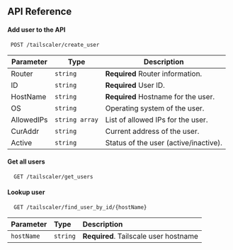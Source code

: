 
## API Reference

#### Add user to the API

```http
 POST /tailscaler/create_user
```

| Parameter      | Type    | Description                          |
|------------|---------|--------------------------------------|
| Router     | `string`  | **Required** Router information.                  |
| ID         | `string`  | **Required** User ID.                             |
| HostName   | `string`  | **Required** Hostname for the user.               |
| OS         | `string`  | Operating system of the user.        |
| AllowedIPs | `string array`   | List of allowed IPs for the user.    |
| CurAddr    | `string`  | Current address of the user.         |
| Active     | `string`  | Status of the user (active/inactive).|


#### Get all users

```http
  GET /tailscaler/get_users
```

#### Lookup user

```http
  GET /tailscaler/find_user_by_id/{hostName}
```

| Parameter | Type     | Description                       |
| :-------- | :------- | :-------------------------------- |
| `hostName`      | `string` | **Required**. Tailscale user hostname |

